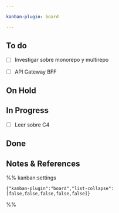 ```yaml
---

kanban-plugin: board

---
```


## To do

- [ ] Investigar sobre monorepo y multirepo
- [ ] API Gateway BFF


## On Hold



## In Progress

- [ ] Leer sobre C4


## Done



## Notes & References





%% kanban:settings
```
{"kanban-plugin":"board","list-collapse":[false,false,false,false,false]}
```
%%